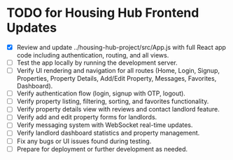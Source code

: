 # TODO for Housing Hub Frontend Updates

- [x] Review and update ../housing-hub-project/src/App.js with full React app code including authentication, routing, and all views.
- [ ] Test the app locally by running the development server.
- [ ] Verify UI rendering and navigation for all routes (Home, Login, Signup, Properties, Property Details, Add/Edit Property, Messages, Favorites, Dashboard).
- [ ] Verify authentication flow (login, signup with OTP, logout).
- [ ] Verify property listing, filtering, sorting, and favorites functionality.
- [ ] Verify property details view with reviews and contact landlord feature.
- [ ] Verify add and edit property forms for landlords.
- [ ] Verify messaging system with WebSocket real-time updates.
- [ ] Verify landlord dashboard statistics and property management.
- [ ] Fix any bugs or UI issues found during testing.
- [ ] Prepare for deployment or further development as needed.
